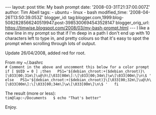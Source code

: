 \--- layout: post title: My bash prompt date: '2008-03-31T21:37:00.007Z' author: Tim Abell tags: - ubuntu - linux - bash modified\_time: '2008-04-26T13:50:39.053Z' blogger\_id: tag:blogger.com,1999:blog-5082828566240519947.post-3985300694543528147 blogger\_orig\_url: https://timwise.blogspot.com/2008/03/my-bash-prompt.html --- I like a new line in my prompt so that if I'm deep in a path I don't end up with 10 characters left to type in, and pretty colours so that it's easy to spot the prompt when scrolling through lots of output.  
  
Update 26/04/2008, added red for root.  
  
From my ~/.bashrc  
`# Comment in the above and uncomment this below for a color prompt  
if [ $UID = 0 ] ;then  
PS1='${debian_chroot:+($debian_chroot)}\[\033[00;31m\]\u@\h\[\033[00m\]:\[\033[00;34m\]\w\[\033[00m\]\n\$ '  
else  
PS1='${debian_chroot:+($debian_chroot)}\[\033[00;32m\]\u@\h\[\033[00m\]:\[\033[00;34m\]\w\[\033[00m\]\n\$ '  
fi`  
  
The result (more or less):  
`tim@lap:~/Documents  
$ echo "That's better"`  
  
Enjoy.